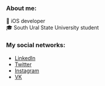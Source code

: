 ### About me:
 iOS developer<br>
🎓 South Ural State University student

### My social networks:
- [LinkedIn](www.linkedin.com/in/artyomzagoskin/)
- [Twitter](https://twitter.com/MrZzzago)
- [Instagram](www.instagram.com/tyoma_zago)
- [VK](www.vk.com/inxel)


<!--
**Inxel/Inxel** is a ✨ _special_ ✨ repository because its `README.md` (this file) appears on your GitHub profile.

Here are some ideas to get you started:

- 🔭 I’m currently working on ...
- 🌱 I’m currently learning ...
- 👯 I’m looking to collaborate on ...
- 🤔 I’m looking for help with ...
- 💬 Ask me about ...
- 📫 How to reach me: ...
- 😄 Pronouns: ...
- ⚡ Fun fact: ...
-->
